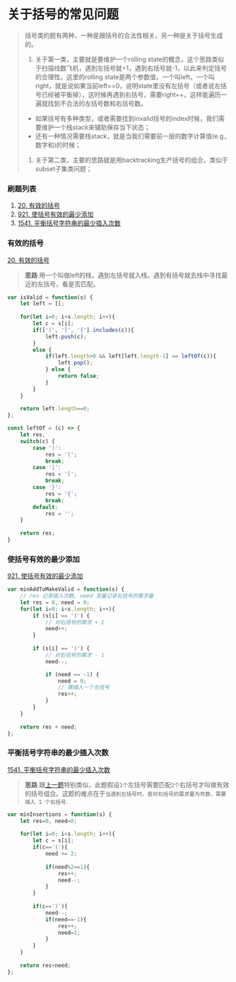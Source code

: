 # 关于括号的常见问题

> 括号类的题有两种，一种是跟括号的合法性相关，另一种是关于括号生成的。
>
> 1. 关于第一类，主要就是要维护一个rolling state的概念，这个思路类似于扫描线数飞机，遇到左括号就+1，遇到右括号就-1，以此来判定括号的合理性。这里的rolling state是两个参数值，一个叫left，一个叫right，就是说如果当前left==0，说明state里没有左括号（或者说左括号已经被平衡掉），这时候再遇到右括号，需要right++，这样能遍历一遍就找到不合法的左括号数和右括号数。
>   * 如果括号有多种类型，或者需要找到invalid括号的index时候，我们需要维护一个栈stack来辅助保存当下状态； 
>   * 还有一种情况需要栈stack，就是当我们需要前一层的数字计算值(e.g., 数字和)的时候； 
> 1. 关于第二类，主要的思路就是用backtracking生产括号的组合，类似于subset子集类问题；

### 刷题列表
1. [20. 有效的括号](#有效的括号)
1. [921. 使括号有效的最少添加](#使括号有效的最少添加)
1. [1541. 平衡括号字符串的最少插入次数](#平衡括号字符串的最少插入次数)

### 有效的括号
[20. 有效的括号](https://leetcode.com/problems/valid-parentheses/)

> **思路** 用一个叫做left的栈，遇到左括号就入栈，遇到有括号就去栈中寻找最近的左括号，看是否匹配。

```js
var isValid = function(s) {
    let left = [];
    
    for(let i=0; i<s.length; i++){
        let c = s[i];
        if(['(', '[', '{'].includes(c)){
            left.push(c);
        }
        else {
            if(left.length>0 && left[left.length-1] == leftOf(c)){
                left.pop();
            } else {
                return false;
            }
        }
    }
    
    return left.length==0;
};

const leftOf = (c) => {
    let res;
    switch(c) {
        case ')':
            res = '(';
            break;
        case ']':
            res = '[';
            break;
        case '}':
            res = '{';
            break;
        default:
            res = '';
    }
    
    return res;
}
```
### 使括号有效的最少添加
[921. 使括号有效的最少添加](https://leetcode.com/problems/minimum-add-to-make-parentheses-valid/)

```js
var minAddToMakeValid = function(s) {
    // res 记录插入次数, need 变量记录右括号的需求量
    let res = 0, need = 0;
    for(let i=0; i<s.length; i++){
        if (s[i] == '(') {
            // 对右括号的需求 + 1
            need++;
        }
        
        if (s[i] == ')') {
            // 对右括号的需求 - 1
            need--;

            if (need == -1) {
                need = 0;
                // 需插入一个左括号
                res++;
            }
        }
    }
    
    return res + need;
};
```
### 平衡括号字符串的最少插入次数
[1541. 平衡括号字符串的最少插入次数](https://leetcode.com/problems/minimum-insertions-to-balance-a-parentheses-string/)

> **思路** 跟[上一题](#使括号有效的最少添加)特别类似，此题假设`1个`左括号需要匹配`2个`右括号才叫做有效的括号组合。这题的难点在于`当遇到左括号时，若对右括号的需求量为奇数，需要插入 1 个右括号`.

```js
var minInsertions = function(s) {
    let res=0, need=0;
    
    for(let i=0; i<s.length; i++){
        let c = s[i];
        if(c=='('){
            need += 2;
            
            if(need%2==1){
                res++;
                need--;
            }
        }
        
        if(c==')'){
            need--;
            if(need==-1){
                res++;
                need=1;
            }
        }
    }
    
    return res+need;
};
```